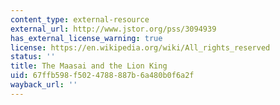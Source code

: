 ```yaml
---
content_type: external-resource
external_url: http://www.jstor.org/pss/3094939
has_external_license_warning: true
license: https://en.wikipedia.org/wiki/All_rights_reserved
status: ''
title: The Maasai and the Lion King
uid: 67ffb598-f502-4788-887b-6a480b0f6a2f
wayback_url: ''
---
```

